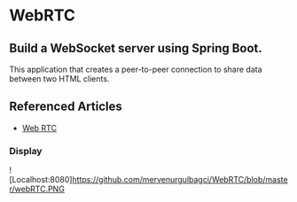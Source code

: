 # WebRTC
## Build a WebSocket server using Spring Boot.
This application that creates a peer-to-peer connection to share data between two HTML clients.


## Referenced Articles
- [Web RTC](https://www.baeldung.com/webrtc)
### Display
![Localhost:8080]https://github.com/mervenurgulbagci/WebRTC/blob/master/webRTC.PNG

